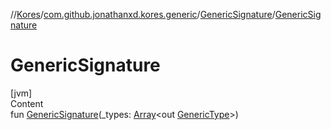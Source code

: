 //[Kores](../../index.md)/[com.github.jonathanxd.kores.generic](../index.md)/[GenericSignature](index.md)/[GenericSignature](-generic-signature.md)



# GenericSignature  
[jvm]  
Content  
fun [GenericSignature](-generic-signature.md)(_types: [Array](https://kotlinlang.org/api/latest/jvm/stdlib/kotlin/-array/index.html)<out [GenericType](../../com.github.jonathanxd.kores.type/-generic-type/index.md)>)  



